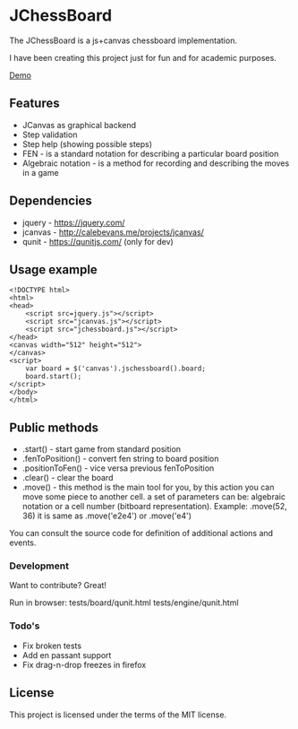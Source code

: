 # JChessBoard

The JChessBoard is a js+canvas chessboard implementation.

I have been creating this project just for fun and for academic purposes.

[Demo](http://velichko.net/projects/jchessboard/demo.html) 

## Features

  - JCanvas as graphical backend
  - Step validation
  - Step help (showing possible steps)
  - FEN - is a standard notation for describing a particular board position
  - Algebraic notation - is a method for recording and describing the moves in a game

## Dependencies

   - jquery - https://jquery.com/
   - jcanvas - http://calebevans.me/projects/jcanvas/
   - qunit - https://qunitjs.com/ (only for dev)

## Usage example
    
    <!DOCTYPE html>
    <html>
    <head>
        <script src=jquery.js"></script>
        <script src="jcanvas.js"></script>
        <script src="jchessboard.js"></script>
    </head>
    <canvas width="512" height="512">
    </canvas>
    <script>
        var board = $('canvas').jschessboard().board;
        board.start();
    </script>
    </body>
    </html>

## Public methods

 - .start() - start game from standard position
 - .fenToPosition() - convert fen string to board position
 - .positionToFen() - vice versa previous fenToPosition
 - .clear() - clear the board
 - .move() - this method is the main tool for you,
     by this action you can move some piece to another cell.
     a set of parameters can be: algebraic notation or a cell number (bitboard representation).
     Example: .move(52, 36) it is same as .move('e2e4') or .move('e4')
        
You can consult the source code for definition of additional actions and events.

### Development

Want to contribute? Great!

Run in browser: 
tests/board/qunit.html
tests/engine/qunit.html

### Todo's

- Fix broken tests
- Add en passant support
- Fix drag-n-drop freezes in firefox

License
----

This project is licensed under the terms of the MIT license.
